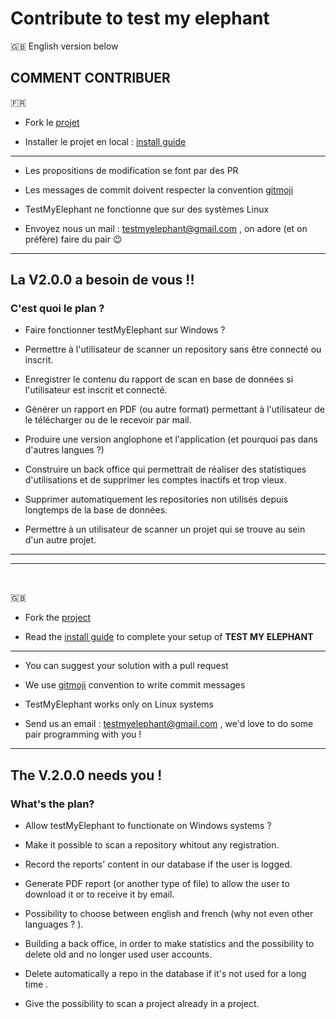 # Contribute to test my elephant

:gb: English version below 

## COMMENT CONTRIBUER

:fr:

* Fork le [projet](https://github.com/it-akademy-students/hackathon-developpement-securite-teamosaurus-fantasticus.git)

* Installer le projet en local : [install guide](INSTALL.md)
-------------------------------------------------------

* Les propositions de modification se font par des PR

* Les messages de commit doivent respecter la convention [gitmoji](https://gitmoji.dev/)

* TestMyElephant ne fonctionne que sur des systèmes Linux

* Envoyez nous un mail : testmyelephant@gmail.com , on adore (et on préfère) faire du pair :wink:
-------------------------------------------------------------------------
## La V2.0.0 a besoin de vous !!
### C'est quoi le plan ?

* Faire fonctionner testMyElephant sur Windows ?

* Permettre à l'utilisateur de scanner un repository sans être connecté ou inscrit.

* Enregistrer le contenu du rapport de scan en base de données si l'utilisateur est inscrit et connecté.

* Générer un rapport en PDF (ou autre format) permettant à l'utilisateur de le télécharger ou de le recevoir par mail.

* Produire une version anglophone et l'application (et pourquoi pas dans d'autres langues ?)

* Construire un back office qui permettrait de réaliser des statistiques d'utilisations et de supprimer les comptes inactifs et trop vieux.

* Supprimer automatiquement les repositories non utilisés depuis longtemps de la base de données.

* Permettre à un utilisateur de scanner un projet qui se trouve au sein d'un autre projet.

---------------------
______________
<br>

:gb:

* Fork the [project](https://github.com/it-akademy-students/hackathon-developpement-securite-teamosaurus-fantasticus.git)

* Read the [install guide](INSTALL.md) to complete your setup of **TEST MY ELEPHANT**
-------------------------------------------------------

* You can suggest your solution with a pull request

* We use [gitmoji](https://gitmoji.dev/) convention to write commit messages

* TestMyElephant works only on Linux systems

* Send us an email : testmyelephant@gmail.com , we'd love to do some pair programming with you ! 
-------------------------------------------------------------------------
## The V.2.0.0 needs you !
### What's the plan?

* Allow testMyElephant to functionate on Windows systems ?

* Make it possible to scan a repository whitout any registration.

* Record the reports' content in our database if the user is logged.

* Generate PDF report (or another type of file) to allow the user to download it or to receive it by email.

* Possibility to choose between english and french (why not even other languages ? ).

* Building a back office, in order to make statistics and the possibility to delete old and no longer used user accounts.

* Delete automatically a repo in the database if it's not used for a long time .

* Give the possibility to scan a project already in a project.




